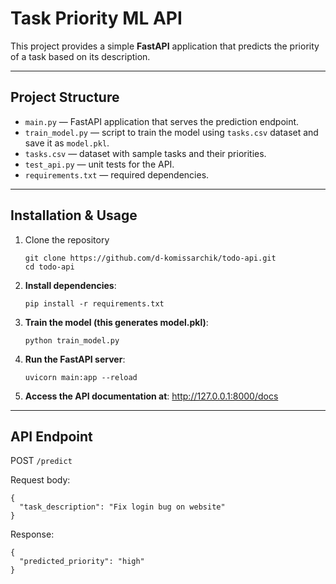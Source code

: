 # Task Priority ML API

This project provides a simple **FastAPI** application that predicts the priority of a task based on its description.  

---

## Project Structure

- `main.py` — FastAPI application that serves the prediction endpoint.  
- `train_model.py` — script to train the model using `tasks.csv` dataset and save it as `model.pkl`.  
- `tasks.csv` — dataset with sample tasks and their priorities.  
- `test_api.py` — unit tests for the API.  
- `requirements.txt` — required dependencies.  

---

## Installation & Usage

1. Clone the repository
   ```
   git clone https://github.com/d-komissarchik/todo-api.git
   cd todo-api
   ```
2. **Install dependencies**:
   ```
   pip install -r requirements.txt
   ```
3. **Train the model (this generates model.pkl)**:
   ```
   python train_model.py
   ```
4. **Run the FastAPI server**:
   ```
   uvicorn main:app --reload
   ```
5. **Access the API documentation at**:
   http://127.0.0.1:8000/docs
  
---

## API Endpoint
POST `/predict`

Request body:
```
{
  "task_description": "Fix login bug on website"
}
```
Response:
```
{
  "predicted_priority": "high"
}
```